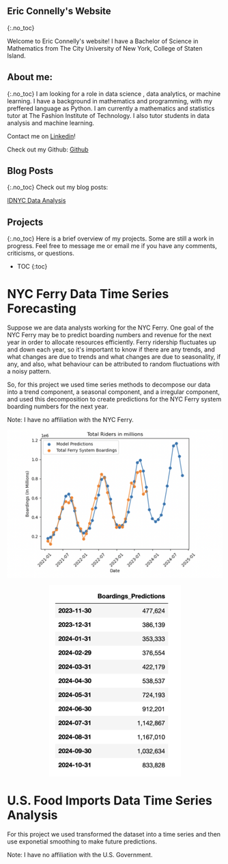 ## Eric Connelly's Website
{:.no_toc}

Welcome to Eric Connelly's website! 
I have a Bachelor of Science in Mathematics from The City University of New York, College of Staten Island.


## About me:
{:.no_toc}
I am looking for a role in data science , data analytics, or machine learning. I have a background in mathematics and programming, with my preffered language as Python. I am currently a mathematics and statistics tutor at The Fashion Institute of Technology. I also tutor students in data analysis and machine learning.


Contact me on [Linkedin](https://www.linkedin.com/in/eric-connelly-685525212/)!

Check out my Github: [Github](https://github.com/Eric-Conn)


## Blog Posts
{:.no_toc}
Check out my blog posts:

[IDNYC Data Analysis](https://eric-conn.github.io/IDNYC_Post)




## Projects
{:.no_toc}
Here is a brief overview of my projects. Some are still a work in progress. Feel free to message me or email me if you have any comments, criticisms, or questions.


* TOC
{:toc}

# NYC Ferry Data Time Series Forecasting

Suppose we are data analysts working for the NYC Ferry. One goal of the NYC Ferry may be to predict boarding numbers and revenue for the next year in order to allocate resources efficiently.
Ferry ridership fluctuates up and down each year, so it's important to know if there are any trends, and what changes are due to trends and what changes are due to seasonality, if any, and also, what behaviour can be attributed to random fluctuations with a noisy pattern.

So, for this project we used time series methods to decompose our data into a trend component, a seasonal component, and a irregular component, and used this decomposition to create predictions for the NYC Ferry system boarding numbers for the next year.

Note: I have no affiliation with the NYC Ferry.

![image](/Assets/BoardingsNumberAndPredictions.png)


<img src="/Assets/BoardingsPredictions_11-23to10-24.png" width="309" align="center" style="max-width: 100%; margin: 0 auto; display: block">



# U.S. Food Imports Data Time Series Analysis

For this project we used transformed the dataset into a time series and then use exponetial smoothing to make future predictions.

Note: I have no affiliation with the U.S. Government.

